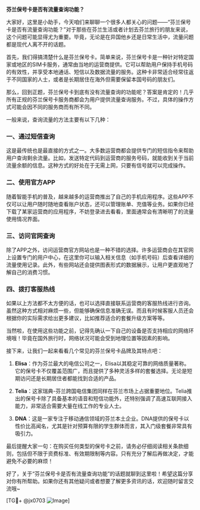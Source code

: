 **芬兰保号卡是否有流量查询功能？**

大家好，这里是小助手，今天咱们来聊聊一个很多人都关心的问题——“芬兰保号卡是否有流量查询功能？”对于那些在芬兰生活或者计划去芬兰旅行的朋友来说，这个问题可能显得尤为重要。毕竟，无论是在异国他乡还是日常生活中，流量问题都是现代人离不开的话题。

首先，我们得搞清楚什么是芬兰保号卡。简单来说，芬兰保号卡是一种针对特定国家或地区的SIM卡服务，通常由当地的运营商提供。它可以帮助用户保持手机号码的有效性，并享受本地通话、短信以及数据流量的服务。这种卡非常适合经常往返于不同国家的人士，或者是长期居住在海外但需要保留本国号码的朋友们。

那么，回到正题，芬兰保号卡到底有没有流量查询的功能呢？答案是肯定的！几乎所有正规的芬兰保号卡服务商都会为用户提供流量查询服务。不过，具体的操作方式可能会因不同的服务商而有所不同。

一般来说，查询流量的方法主要有以下几种：

### 一、通过短信查询

这是最传统也是最直接的方式之一。大多数运营商都会提供专门的短信指令来帮助用户查询剩余流量。比如，发送特定代码到运营商的服务号码，就能收到关于当前流量余额的信息。这种方式的好处在于无需上网，只要有信号就可以完成操作。

### 二、使用官方APP

随着智能手机的普及，越来越多的运营商推出了自己的手机应用程序。这些APP不仅可以让用户随时随地查看账户状态，还可以管理账单、充值等业务。如果你已经下载了某家运营商的应用程序，不妨登录进去看看，里面通常会有清晰明了的流量使用情况界面。

### 三、访问官网查询

除了APP之外，访问运营商官方网站也是一种不错的选择。许多运营商会在其官网上设置专门的用户中心，在这里你可以输入相关信息（如手机号码）后查看详细的流量使用记录。此外，有些网站还会提供图表形式的数据展示，让用户更直观地了解自己的消费习惯。

### 四、拨打客服热线

如果以上方法都不太方便的话，也可以选择直接联系运营商的客服热线进行咨询。虽然这种方式相对麻烦一些，但能够确保信息准确无误。而且有时候客服人员还会根据你的实际需求给出更多建议，比如推荐适合的套餐升级方案等等。

当然啦，在使用这些功能之前，记得先确认一下自己的设备是否支持相应的网络环境哦！毕竟在国外旅行时，网络状况可能会受到地理位置等因素的影响。

接下来，让我们一起来看看几个常见的芬兰保号卡品牌及其特点吧：

1. **Elisa**：作为芬兰最大的电信公司之一，Elisa以其稳定可靠的网络质量著称。它的保号卡不仅覆盖范围广，而且提供了多种灵活多样的套餐选择。无论是短期访问还是长期居住者都能找到合适的产品。

2. **Telia**：这家瑞典-芬兰跨国电信集团同样在芬兰市场上占据重要地位。Telia推出的保号卡除了具备基本的语音和短信功能外，还特别强调了高速互联网接入能力，非常适合需要大量在线工作的专业人士。

3. **DNA**：这是一家专注于移动通信领域的芬兰本土企业。DNA提供的保号卡以性价比高闻名，尤其是针对预算有限的学生群体而言，其入门级套餐非常具有吸引力。

最后提醒大家一句：在购买任何类型的保号卡之前，请务必仔细阅读相关条款细则，包括但不限于资费标准、有效期限制等内容。只有充分了解后再做决定，才能避免不必要的麻烦！

好了，关于“芬兰保号卡是否有流量查询功能”的话题就聊到这里啦！希望这篇分享对你有所帮助。如果你还有其他疑问或者想要了解更多资讯的话，欢迎随时留言交流哦~

[TG💪+ @jx0703 ![Image](https://github.com/user-attachments/assets/dbca1d08-cadb-493c-b0ec-ad6f7a83f270)]